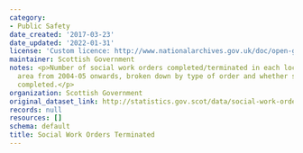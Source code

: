 ```yaml
---
category:
- Public Safety
date_created: '2017-03-23'
date_updated: '2022-01-31'
license: 'Custom licence: http://www.nationalarchives.gov.uk/doc/open-government-licence/version/3/'
maintainer: Scottish Government
notes: <p>Number of social work orders completed/terminated in each local authority
  area from 2004-05 onwards, broken down by type of order and whether successfully
  completed.</p>
organization: Scottish Government
original_dataset_link: http://statistics.gov.scot/data/social-work-orders-terminated
records: null
resources: []
schema: default
title: Social Work Orders Terminated
---
```

